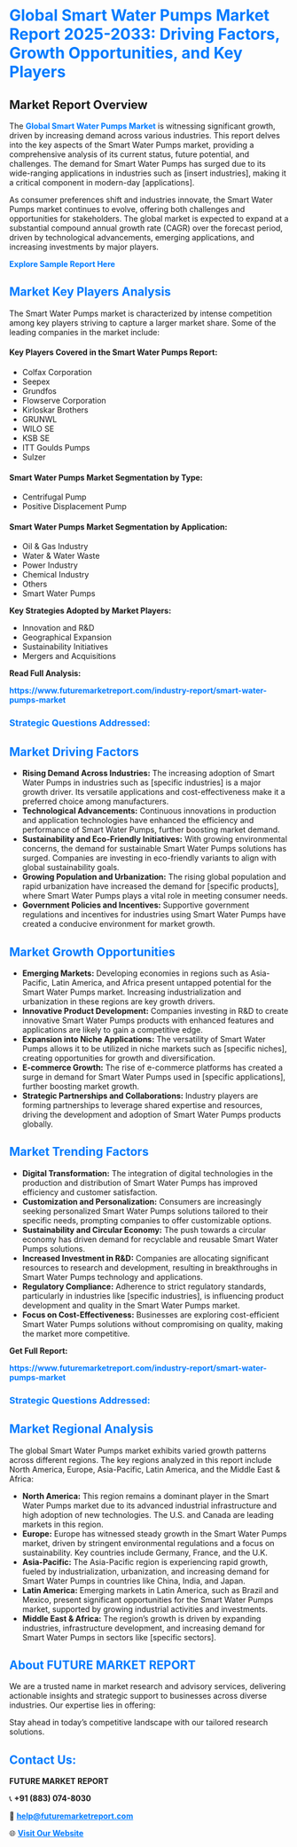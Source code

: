 <h1 style="color: #007BFF;">Global Smart Water Pumps Market Report 2025-2033: Driving Factors, Growth Opportunities, and Key Players</h1>

<section id="overview">
<h2>Market Report Overview</h2>
<p>The <a href="https://www.futuremarketreport.com/industry-report/smart-water-pumps-market" style="color: #007BFF; text-decoration: none;"><strong>Global Smart Water Pumps Market</strong></a> is witnessing significant growth, driven by increasing demand across various industries. This report delves into the key aspects of the Smart Water Pumps market, providing a comprehensive analysis of its current status, future potential, and challenges. The demand for Smart Water Pumps has surged due to its wide-ranging applications in industries such as [insert industries], making it a critical component in modern-day [applications].</p>
<p>As consumer preferences shift and industries innovate, the Smart Water Pumps market continues to evolve, offering both challenges and opportunities for stakeholders. The global market is expected to expand at a substantial compound annual growth rate (CAGR) over the forecast period, driven by technological advancements, emerging applications, and increasing investments by major players.</p>
</section>

<section id="overview">
<p><a href="https://www.futuremarketreport.com/request-sample/reportId=128662" style="color: #007BFF; text-decoration: none;"><strong>Explore Sample Report Here</strong></a></p>
</section>

<section id="key-players">
<h2 style="color: #007BFF;">Market Key Players Analysis</h2>
<p>The Smart Water Pumps market is characterized by intense competition among key players striving to capture a larger market share. Some of the leading companies in the market include:</p>
<h4>Key Players Covered in the Smart Water Pumps Report:</h4>
<ul><li>Colfax Corporation</li><li>Seepex</li><li>Grundfos</li><li>Flowserve Corporation</li><li>Kirloskar Brothers</li><li>GRUNWL</li><li>WILO SE</li><li>KSB SE</li><li>ITT Goulds Pumps</li><li>Sulzer</li></ul>
<h4>Smart Water Pumps Market Segmentation by Type:</h4>
<ul><li>Centrifugal Pump</li><li>Positive Displacement Pump</li></ul>

<h4>Smart Water Pumps Market Segmentation by Application:</h4>
<ul><li>Oil &amp; Gas Industry</li><li>Water &amp; Water Waste</li><li>Power Industry</li><li>Chemical Industry</li><li>Others</li><li>Smart Water Pumps</li></ul>
<p><strong>Key Strategies Adopted by Market Players:</strong></p>
<ul>
<li>Innovation and R&D</li>
<li>Geographical Expansion</li>
<li>Sustainability Initiatives</li>
<li>Mergers and Acquisitions</li>
</ul>
</section>

<section>
<p><strong>Read Full Analysis: </strong></p><a href="https://www.futuremarketreport.com/industry-report/smart-water-pumps-market" style="color: #007BFF; text-decoration: none;"><strong>https://www.futuremarketreport.com/industry-report/smart-water-pumps-market</strong></a>
<h3 style="color: #007BFF;">Strategic Questions Addressed:</h3>
</section>

<section id="driving-factors">
<h2 style="color: #007BFF;">Market Driving Factors</h2>
<ul>
<li><strong>Rising Demand Across Industries:</strong> The increasing adoption of Smart Water Pumps in industries such as [specific industries] is a major growth driver. Its versatile applications and cost-effectiveness make it a preferred choice among manufacturers.</li>
<li><strong>Technological Advancements:</strong> Continuous innovations in production and application technologies have enhanced the efficiency and performance of Smart Water Pumps, further boosting market demand.</li>
<li><strong>Sustainability and Eco-Friendly Initiatives:</strong> With growing environmental concerns, the demand for sustainable Smart Water Pumps solutions has surged. Companies are investing in eco-friendly variants to align with global sustainability goals.</li>
<li><strong>Growing Population and Urbanization:</strong> The rising global population and rapid urbanization have increased the demand for [specific products], where Smart Water Pumps plays a vital role in meeting consumer needs.</li>
<li><strong>Government Policies and Incentives:</strong> Supportive government regulations and incentives for industries using Smart Water Pumps have created a conducive environment for market growth.</li>
</ul>
</section>

<section id="growth-opportunities">
<h2 style="color: #007BFF;">Market Growth Opportunities</h2>
<ul>
<li><strong>Emerging Markets:</strong> Developing economies in regions such as Asia-Pacific, Latin America, and Africa present untapped potential for the Smart Water Pumps market. Increasing industrialization and urbanization in these regions are key growth drivers.</li>
<li><strong>Innovative Product Development:</strong> Companies investing in R&D to create innovative Smart Water Pumps products with enhanced features and applications are likely to gain a competitive edge.</li>
<li><strong>Expansion into Niche Applications:</strong> The versatility of Smart Water Pumps allows it to be utilized in niche markets such as [specific niches], creating opportunities for growth and diversification.</li>
<li><strong>E-commerce Growth:</strong> The rise of e-commerce platforms has created a surge in demand for Smart Water Pumps used in [specific applications], further boosting market growth.</li>
<li><strong>Strategic Partnerships and Collaborations:</strong> Industry players are forming partnerships to leverage shared expertise and resources, driving the development and adoption of Smart Water Pumps products globally.</li>
</ul>
</section>

<section id="trending-factors">
<h2 style="color: #007BFF;">Market Trending Factors</h2>
<ul>
<li><strong>Digital Transformation:</strong> The integration of digital technologies in the production and distribution of Smart Water Pumps has improved efficiency and customer satisfaction.</li>
<li><strong>Customization and Personalization:</strong> Consumers are increasingly seeking personalized Smart Water Pumps solutions tailored to their specific needs, prompting companies to offer customizable options.</li>
<li><strong>Sustainability and Circular Economy:</strong> The push towards a circular economy has driven demand for recyclable and reusable Smart Water Pumps solutions.</li>
<li><strong>Increased Investment in R&D:</strong> Companies are allocating significant resources to research and development, resulting in breakthroughs in Smart Water Pumps technology and applications.</li>
<li><strong>Regulatory Compliance:</strong> Adherence to strict regulatory standards, particularly in industries like [specific industries], is influencing product development and quality in the Smart Water Pumps market.</li>
<li><strong>Focus on Cost-Effectiveness:</strong> Businesses are exploring cost-efficient Smart Water Pumps solutions without compromising on quality, making the market more competitive.</li>
</ul>
</section>

<section>
<p><strong>Get Full Report: </strong></p><a href="https://www.futuremarketreport.com/industry-report/smart-water-pumps-market" style="color: #007BFF; text-decoration: none;"><strong>https://www.futuremarketreport.com/industry-report/smart-water-pumps-market</strong></a>
<h3 style="color: #007BFF;">Strategic Questions Addressed:</h3>
</section>


<section id="regional-analysis">
<h2 style="color: #007BFF;">Market Regional Analysis</h2>
<p>The global Smart Water Pumps market exhibits varied growth patterns across different regions. The key regions analyzed in this report include North America, Europe, Asia-Pacific, Latin America, and the Middle East & Africa:</p>
<ul>
<li><strong>North America:</strong> This region remains a dominant player in the Smart Water Pumps market due to its advanced industrial infrastructure and high adoption of new technologies. The U.S. and Canada are leading markets in this region.</li>
<li><strong>Europe:</strong> Europe has witnessed steady growth in the Smart Water Pumps market, driven by stringent environmental regulations and a focus on sustainability. Key countries include Germany, France, and the U.K.</li>
<li><strong>Asia-Pacific:</strong> The Asia-Pacific region is experiencing rapid growth, fueled by industrialization, urbanization, and increasing demand for Smart Water Pumps in countries like China, India, and Japan.</li>
<li><strong>Latin America:</strong> Emerging markets in Latin America, such as Brazil and Mexico, present significant opportunities for the Smart Water Pumps market, supported by growing industrial activities and investments.</li>
<li><strong>Middle East & Africa:</strong> The region’s growth is driven by expanding industries, infrastructure development, and increasing demand for Smart Water Pumps in sectors like [specific sectors].</li>
</ul>
</section>

<footer>
<h2 style="color: #007BFF;">About FUTURE MARKET REPORT</h2>
<p>We are a trusted name in market research and advisory services, delivering actionable insights and strategic support to businesses across diverse industries. Our expertise lies in offering:</p>

<p>Stay ahead in today’s competitive landscape with our tailored research solutions.</p>

<h2 style="color: #007BFF;">Contact Us:</h2>
<p><strong>FUTURE MARKET REPORT</strong></p>
<p>📞 <strong>+91 (883) 074-8030</strong></p>
<p>📧 <strong><a href="mailto:help@futuremarketreport.com" style="color: #007BFF;">help@futuremarketreport.com</a></strong></p>
<p>🌐 <strong><a href="https://www.futuremarketreport.com/" style="color: #007BFF;">Visit Our Website</a></strong></p>
</footer>